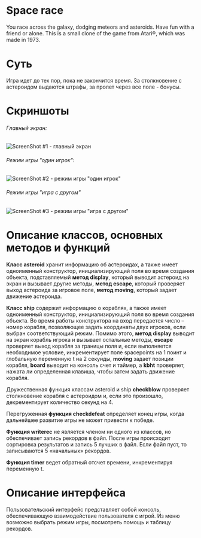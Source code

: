 # Space race
You race across the galaxy, dodging meteors and asteroids. Have fun with a friend or alone. 
This is a small clone of the game from Atari®, which was made in 1973.

# Суть
Игра идет до тех пор, пока не закончится время. За столкновение с астероидом выдаются штрафы, за пролет через все поле - бонусы.

# Скриншоты

###### Главный экран:
![ScreenShot #1 - главный экран](http://image.prntscr.com/image/dd588980f4ad4aa79b0fc49913c18cce.png)
###### Режим игры "один игрок":
![ScreenShot #2 - режим игры "один игрок"](http://image.prntscr.com/image/84f0484c259048e09af487799eef63ce.png)
###### Режим игры "игра с другом"
![ScreenShot #3 - режим игры "игра с другом"](http://image.prntscr.com/image/f42bd32811284a838a1aae814ac22e76.png)

# Описание классов, основных методов и функций
**Класс asteroid** хранит информацию об астероидах, а также имеет одноименный конструктор, инициализирующий поля во время создания объекта, подставляемый **метод display**, который выводит астероид на экран и вызывает другие методы, **метод escape**, который проверяет выход астероида за игровое поле, **метод moving**, который задает движение астероида.

**Класс ship** содержит информацию о кораблях, а также имеет одноименный конструктор, инициализирующий поля во время создания объекта. Во время работы конструктора на вход передается число – номер корабля, позволяющее задать координаты двух игроков, если выбран соответствующий режим. Помимо этого, **метод display** выводит на экран корабль игрока и вызывает остальные методы, **escape** проверяет выход корабля за границы поля и, если выполняется необходимое условие, инкрементирует поле spacepoints на 1 поинт и глобальную переменную t на 2 секунды, **moving** задает позиции корабля, **board** выводит на консоль счет и таймер, а **kbht** проверяет, нажата ли определенная клавиша, чтобы затем задать движение корабля.

Дружественная функция классам asteroid и ship **checkblow** проверяет столкновение корабля с астероидом и, если это произошло, декрементирует количество секунд на 4. 

Перегруженная **функция checkdefeat** определяет конец игры, когда дальнейшее развитие игры не может привести к победе.

**Функция writerec** не является членом ни одного из классов, но обеспечивает запись рекордов в файл. После игры происходит сортировка результатов и запись 5 лучших в файл. Если файл пуст, то записываются 5 «начальных» рекордов.

**Функция timer** ведет обратный отсчет времени, инкрементируя переменную t. 

# Описание интерфейса

Пользовательский интерфейс представляет собой консоль, обеспечивающую взаимодействие пользователя с игрой. Из меню возможно выбрать режим игры, посмотреть помощь и таблицу рекордов. 
